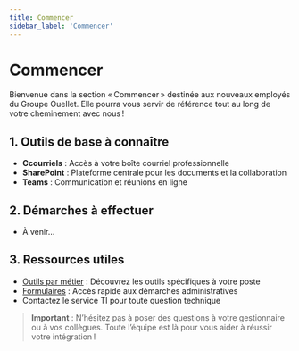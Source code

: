 ```yaml
---
title: Commencer
sidebar_label: 'Commencer'
---
```


# Commencer

Bienvenue dans la section « Commencer » destinée aux nouveaux employés du Groupe Ouellet. Elle pourra vous servir de référence tout au long de votre cheminement avec nous !

## 1. Outils de base à connaître
- **Ccourriels** : Accès à votre boîte courriel professionnelle
- **SharePoint** : Plateforme centrale pour les documents et la collaboration
- **Teams** : Communication et réunions en ligne

## 2. Démarches à effectuer
- À venir...

## 3. Ressources utiles
- [Outils par métier](./outil-par-metier) : Découvrez les outils spécifiques à votre poste
- [Formulaires](./formulaires/onboarding) : Accès rapide aux démarches administratives
- Contactez le service TI pour toute question technique

> **Important** : N’hésitez pas à poser des questions à votre gestionnaire ou à vos collègues. Toute l’équipe est là pour vous aider à réussir votre intégration !
